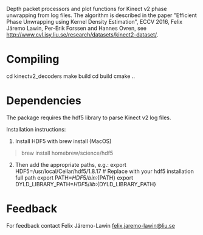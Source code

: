 Depth packet processors and plot functions for Kinect v2 phase unwrapping from log files.
The algorithm is described in the paper "Efficient Phase Unwrapping using Kernel
Density Estimation", ECCV 2016, Felix Järemo Lawin, Per-Erik Forssen and 
Hannes Ovren, see http://www.cvl.isy.liu.se/research/datasets/kinect2-dataset/. 

# Compiling

cd kinectv2_decoders
make build
cd build
cmake ..

# Dependencies

The package requires the hdf5 library to parse Kinect v2 log files.

Installation instructions:
1. Install HDF5 with brew install (MacOS)
> brew install homebrew/science/hdf5

2. Then add the appropriate paths, e.g.:
export HDF5=/usr/local/Cellar/hdf5/1.8.17 # Replace with your hdf5 installation full path
export PATH=${HDF5}/bin:${PATH}
export DYLD_LIBRARY_PATH=${HDF5}/lib:${DYLD_LIBRARY_PATH}

# Feedback

For feedback contact Felix Järemo-Lawin <felix.jaremo-lawin@liu.se>
